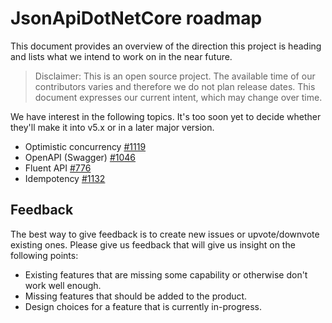 # JsonApiDotNetCore roadmap

This document provides an overview of the direction this project is heading and lists what we intend to work on in the near future.

> Disclaimer: This is an open source project. The available time of our contributors varies and therefore we do not plan release dates. This document expresses our current intent, which may change over time.

We have interest in the following topics. It's too soon yet to decide whether they'll make it into v5.x or in a later major version.

- Optimistic concurrency [#1119](https://github.com/json-api-dotnet/JsonApiDotNetCore/pull/1119)
- OpenAPI (Swagger) [#1046](https://github.com/json-api-dotnet/JsonApiDotNetCore/issues/1046)
- Fluent API [#776](https://github.com/json-api-dotnet/JsonApiDotNetCore/issues/776)
- Idempotency [#1132](https://github.com/json-api-dotnet/JsonApiDotNetCore/pull/1132)

## Feedback

The best way to give feedback is to create new issues or upvote/downvote existing ones.
Please give us feedback that will give us insight on the following points:

* Existing features that are missing some capability or otherwise don't work well enough.
* Missing features that should be added to the product.
* Design choices for a feature that is currently in-progress.
